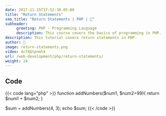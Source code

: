 ```yaml
---
date: 2017-11-15T17:52:38-05:00
title: "Return Statements"
seo_title: "Return Statements | PHP | 🦒"
subheader:
     greeting: PHP - Programming Language
     description: This course covers the basics of programming in PHP. Work your way through the videos/articles and I'll teach you everything you need to know to start your programming journey!
description: This tutorial covers return statements in PHP.
author: 🦒
image: return-statements.png
video: 4cf4Qtpnmt4
url: /web-development/php/return-statements/
weight: 19
---
```


## Code

{{< code lang="php" >}}
function addNumbers($num1, $num2=99){
     return $num1 + $num2;
}

$sum = addNumbers(4, 3);
echo $sum;
{{< /code >}}
